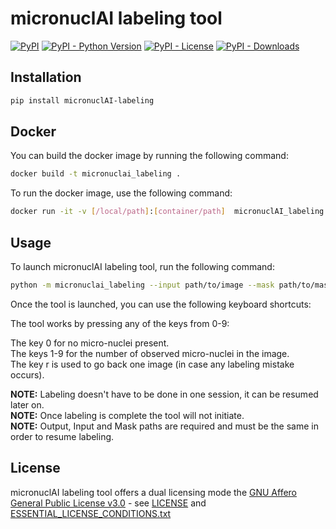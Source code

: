 # micronuclAI labeling tool
[![PyPI](https://img.shields.io/pypi/v/micronuclAI_labeling?style=flat-square)](https://pypi.org/project/micronuclAI_labeling/)
[![PyPI - Python Version](https://img.shields.io/pypi/pyversions/micronuclAI_labeling?style=flat-square)](https://pypi.org/project/micronuclAI_labeling/)
[![PyPI - License](https://img.shields.io/pypi/l/micronuclAI_labeling?style=flat-square)](https://pypi.org/project/micronuclAI_labeling/)
[![PyPI - Downloads](https://img.shields.io/pypi/dm/micronuclAI_labeling?style=flat-square)](https://pypi.org/project/micronuclAI_labeling/)

## Installation
``` bash
pip install micronuclAI-labeling
```

## Docker
You can build the docker image by running the following command:
``` bash
docker build -t micronuclai_labeling .
```

To run the docker image, use the following command:
``` bash
docker run -it -v [/local/path]:[container/path]  micronuclAI_labeling python -m micronuclai_labeling --input [container/path]/image --mask [container/path]/mask --out [container/path]/outfile.csv
```


## Usage

To launch micronuclAI labeling tool, run the following command:

``` bash
python -m micronuclai_labeling --input path/to/image --mask path/to/mask --out path/to/outfile.csv
```

Once the tool is launched, you can use the following keyboard shortcuts:

The tool works by pressing any of the keys from 0-9:

The key 0 for no micro-nuclei present.  
The keys 1-9 for the number of observed micro-nuclei in the image.  
The key r is used to go back one image (in case any labeling mistake occurs).  

**NOTE:** Labeling doesn't have to be done in one session, it can be resumed later on.  
**NOTE:** Once labeling is complete the tool will not initiate.  
**NOTE:** Output, Input and Mask paths are required and must be the same in order to resume labeling.

## License

micronuclAI labeling tool offers a dual licensing mode the [GNU Affero General Public License v3.0](LICENSE) - see [LICENSE](LICENSE) and [ESSENTIAL_LICENSE_CONDITIONS.txt](ESSENTIAL_LICENSE_CONDITIONS.txt)
